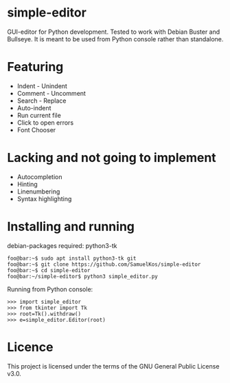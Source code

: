 # simple-editor
GUI-editor for Python development. 
Tested to work with Debian Buster and Bullseye. 
It is meant to be used from Python console rather than standalone.

# Featuring
* Indent - Unindent
* Comment - Uncomment
* Search - Replace
* Auto-indent
* Run current file
* Click to open errors
* Font Chooser


# Lacking and not going to implement
* Autocompletion
* Hinting
* Linenumbering
* Syntax highlighting

# Installing and running
debian-packages required: python3-tk

```console
foo@bar:~$ sudo apt install python3-tk git
foo@bar:~$ git clone https://github.com/SamuelKos/simple-editor
foo@bar:~$ cd simple-editor
foo@bar:~/simple-editor$ python3 simple_editor.py
```

Running from Python console:

```console
>>> import simple_editor
>>> from tkinter import Tk
>>> root=Tk().withdraw()
>>> e=simple_editor.Editor(root)
```

# Licence
This project is licensed under the terms of the GNU General Public License v3.0.
